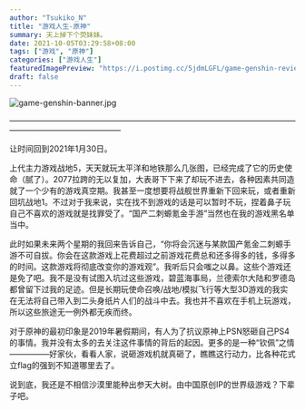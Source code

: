 ```yaml
---
author: "Tsukiko_N"
title: "游戏人生-原神"
summary: 天上掉下个荧妹妹。
date: 2021-10-05T03:29:58+08:00
tags: ["游戏", "原神"]
categories: ["游戏人生"]
featuredImagePreview: "https://i.postimg.cc/5jdmLGFL/game-genshin-review.jpg"
draft: false
---
```


![game-genshin-banner.jpg](https://i.postimg.cc/XJ6F2Fv6/game-genshin-banner.jpg)

——————————————————————————————————————————————————

让时间回到2021年1月30日。

上代主力游戏战地5，天天就玩太平洋和地铁那么几张图，已经完成了它的历史使命（腻了）。2077拉跨的无以复加，大表哥下下来了却玩不进去，各种因素共同造就了一个少有的游戏真空期。我甚至一度想要将战舰世界重新下回来玩，或者重新回坑战地1。不过对于我来说，实在找不到游戏的话是可以暂时不玩，捏着鼻子玩自己不喜欢的游戏就是找罪受了。“国产二刺螈氪金手游”当然也在我的游戏黑名单当中。

此时如果未来两个星期的我回来告诉自己，“你将会沉迷与某款国产氪金二刺螈手游不可自拔。你会在这款游戏上花费超过之前游戏花费总和还多得多的钱，多得多的时间。这款游戏将彻底改变你的游戏观”。我听后只会嗤之以鼻。这些个游戏还是免了吧。我不是没有试图入坑过这些游戏，碧蓝海事局，兰德索尔大陆和罗德岛都曾留下过我的足迹。但是长期玩使命召唤/战地/模拟飞行等大型3D游戏的我实在无法将自己带入到二头身纸片人们的战斗中去。我也并不喜欢在手机上玩游戏，所以这些旅途无一例外都无疾而终。

对于原神的最初印象是2019年暑假期间，有人为了抗议原神上PSN怒砸自己PS4的事情。我并没有太多的去关注这件事情的背后的起因。更多的是一种“钦佩”之情—————好家伙，看看人家，说砸游戏机就真砸了，瞧瞧这行动力，比各种花式立flag的强到不知道哪里去了。

说到底，我还是不相信沙漠里能种出参天大树。由中国原创IP的世界级游戏？下辈子吧。


